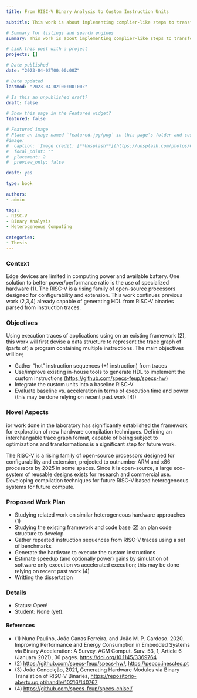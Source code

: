 ```yaml
---
title: From RISC-V Binary Analysis to Custom Instruction Units

subtitle: This work is about implementing complier-like steps to transform sequences of instructions into custom instructions.

# Summary for listings and search engines
summary: This work is about implementing complier-like steps to transform sequences of instructions into custom instructions.

# Link this post with a project
projects: []

# Date published
date: "2023-04-02T00:00:00Z"

# Date updated
lastmod: "2023-04-02T00:00:00Z"

# Is this an unpublished draft?
draft: false

# Show this page in the Featured widget?
featured: false

# Featured image
# Place an image named `featured.jpg/png` in this page's folder and customize its options here.
#image:
#  caption: 'Image credit: [**Unsplash**](https://unsplash.com/photos/CpkOjOcXdUY)'
#  focal_point: ""
#  placement: 2
#  preview_only: false

draft: yes

type: book

authors:
- admin

tags:
- RISC-V
- Binary Analysis
- Heterogeneous Computing

categories:
- Thesis
---
```


### Context

Edge devices are limited in computing power and available battery. One solution to better power/performance ratio is the use of specialized hardware (1). The RISC-V is a rising family of open-source processors designed for configurability and extension. This work continues previous work (2,3,4) already capable of generating HDL from RISC-V binaries parsed from instruction traces.

### Objectives

Using execution traces of applications using on an existing framework (2), this work will first devise a data structure to represent the trace graph of (parts of) a program containing multiple instructions. The main objectives will be;

- Gather “hot” instruction sequences (+1 instruction) from traces
- Use/improve existing in-house tools to generate HDL to implement the custom instructions (https://github.com/specs-feup/specs-hw)
- Integrate the custom units into a baseline RISC-V
- Evaluate baseline vs. acceleration in terms of execution time and power (this may be done relying on recent past work [4])

### Novel Aspects

ior work done in the laboratory has significantly established the framework for exploration of new hardware compilation techniques. Defining an interchangable trace graph format, capable of being subject to optimizations and transformations is a significant step for future work.

The RISC-V is a rising family of open-source processors designed for configurability and extension, projected to outnumber ARM and x86  processors by 2025 in some spaces. Since it is open-source, a large  eco-system of reusable designs exists for research and commercial use.  Developing compilation techniques for future RISC-V based heterogeneous systems for future compute.

### Proposed Work Plan

- Studying related work on similar heterogeneous hardware approaches (1)
- Studying the existing framework and code base (2) an plan code structure to develop 
- Gather repeated instruction sequences from RISC-V traces using a set of benchmarks
- Generate the hardware to execute the custom instructions
- Estimate speedup (and optionally power) gains by simulation of 
software only execution vs accelerated execution; this may be done 
relying on recent past work (4)
- Writting the dissertation

### Details

- Status: Open!
- Student: None (yet).

#### References

- (1) Nuno Paulino, João Canas Ferreira, and João M. P. Cardoso. 2020. Improving Performance and Energy Consumption in Embedded Systems via Binary Acceleration: A Survey. ACM Comput. Surv. 53, 1, Article 6 (January 2021), 36 pages. https://doi.org/10.1145/3369764
- (2) https://github.com/specs-feup/specs-hw/, https://pepcc.inesctec.pt
- (3) João Conceição, 2021, Generating Hardware Modules via Binary Translation of RISC-V Binaries, https://repositorio-aberto.up.pt/handle/10216/140767
- (4) https://github.com/specs-feup/specs-chisel/

